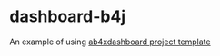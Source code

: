 # dashboard-b4j
An example of using [ab4xdashboard project template](https://github.com/pyhoon/ab4xdashboard-b4x)

